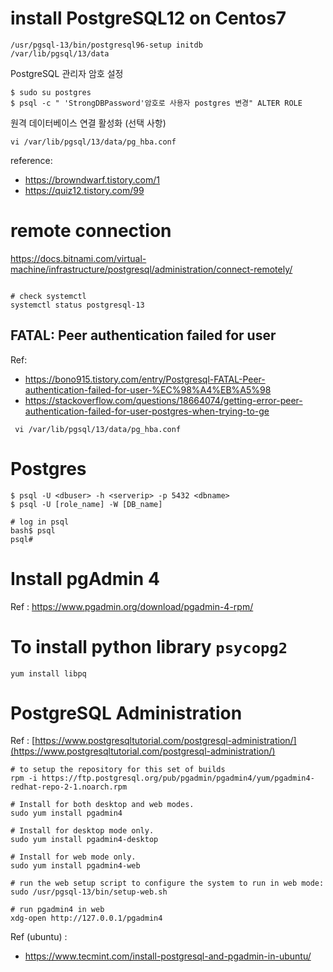 # install PostgreSQL12 on Centos7
```
/usr/pgsql-13/bin/postgresql96-setup initdb
/var/lib/pgsql/13/data
```

PostgreSQL 관리자 암호 설정
```
$ sudo su postgres
$ psql -c " 'StrongDBPassword'암호로 사용자 postgres 변경" ALTER ROLE
```



원격 데이터베이스 연결 활성화 (선택 사항)
```
vi /var/lib/pgsql/13/data/pg_hba.conf
```
reference: 
- https://browndwarf.tistory.com/1
- https://quiz12.tistory.com/99


# remote connection
https://docs.bitnami.com/virtual-machine/infrastructure/postgresql/administration/connect-remotely/
```
```

```
# check systemctl
systemctl status postgresql-13
```

## FATAL: Peer authentication failed for user
Ref:
- https://bono915.tistory.com/entry/Postgresql-FATAL-Peer-authentication-failed-for-user-%EC%98%A4%EB%A5%98
- https://stackoverflow.com/questions/18664074/getting-error-peer-authentication-failed-for-user-postgres-when-trying-to-ge
```
 vi /var/lib/pgsql/13/data/pg_hba.conf
```
# Postgres
```
$ psql -U <dbuser> -h <serverip> -p 5432 <dbname> 
$ psql -U [role_name] -W [DB_name]
```

```
# log in psql
bash$ psql
psql#
```


# Install pgAdmin 4
Ref : https://www.pgadmin.org/download/pgadmin-4-rpm/


# To install python library `psycopg2`
```
yum install libpq
```

# PostgreSQL Administration
Ref : [https://www.postgresqltutorial.com/postgresql-administration/](https://www.postgresqltutorial.com/postgresql-administration/)

```
# to setup the repository for this set of builds 
rpm -i https://ftp.postgresql.org/pub/pgadmin/pgadmin4/yum/pgadmin4-redhat-repo-2-1.noarch.rpm

# Install for both desktop and web modes.
sudo yum install pgadmin4

# Install for desktop mode only.
sudo yum install pgadmin4-desktop

# Install for web mode only.
sudo yum install pgadmin4-web

# run the web setup script to configure the system to run in web mode:
sudo /usr/pgsql-13/bin/setup-web.sh

# run pgadmin4 in web
xdg-open http://127.0.0.1/pgadmin4
```

Ref (ubuntu) : 
- https://www.tecmint.com/install-postgresql-and-pgadmin-in-ubuntu/
